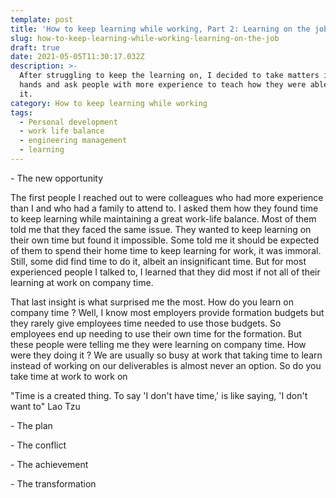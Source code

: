 ```yaml
---
template: post
title: 'How to keep learning while working, Part 2: Learning on the job.'
slug: how-to-keep-learning-while-working-learning-on-the-job
draft: true
date: 2021-05-05T11:30:17.032Z
description: >-
  After struggling to keep the learning on, I decided to take matters into my
  hands and ask people with more experience to teach how they were able to do
  it.
category: How to keep learning while working
tags:
  - Personal development
  - work life balance
  - engineering management
  - learning
---
```

\- The new opportunity

The first people I reached out to were colleagues who had more experience than I and who had a family to attend to. I asked them how they found time to keep learning while maintaining a great work-life balance. Most of them told me that they faced the same issue. They wanted to keep learning on their own time but found it impossible. Some told me it should be expected of them to spend their home time to keep learning for work, it was immoral. Still, some did find time to do it, albeit an insignificant time. But for most experienced people I talked to, I learned that they did most if not all of their learning at work on company time.

That last insight is what surprised me the most. How do you learn on company time ? Well, I know most employers provide formation budgets but they rarely give employees time needed to use those budgets. So employees end up needing to use their own time for the formation. But these people were telling me they were learning on company time. How were they doing it ?  We are usually so busy at work that taking time to learn instead of working on our deliverables is almost never an option. So do you take time at work to work on

"Time is a created thing. To say 'I don't have time,' is like saying, 'I don't want to" Lao Tzu

\- The plan

\- The conflict

\- The achievement

\- The transformation
